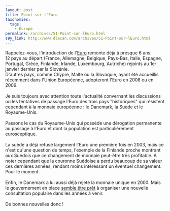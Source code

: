 ```yaml
---
layout: post
title: Point sur l'Euro
taxonomies: 
  tags: 
    - Europe
permalink: /archives/51-Point-sur-lEuro.html
s9y_link: http://www.dlecan.com/archives/51-Point-sur-lEuro.html
---
```

Rappelez-vous, l'introduction de l'<a href="http://fr.wikipedia.org/wiki/Zone_euro"  title="Euro sur Wikipedia">Euro</a> remonte déjà à presque 6 ans.<br />
12 pays au départ (France, Allemagne, Belgique, Pays-Bas, Italie, Espagne, Portugal, Grèce, Finlande, Irlande, Luxembourg, Autriche) rejoints au 1er janvier dernier par la Slovénie.<br />
D'autres pays, comme Chypre, Malte ou la Slovaquie, ayant été accueillis récemment dans l'Union Européenne, adopteront l'Euro en 2008 ou en 2009.<br />
<br />
Je suis toujours avec attention toute l'actualité convernant les discussions ou les tentatives de passage l'Euro des trois pays "historiques" qui résistent cependant à la monnaie européenne : le Danemark, la Suède et le Royaume-Unis.<br />
<br />
Passons le cas du Royaume-Unis qui possède une dérogation permanente au passage à l'Euro et dont la population est particulièrement eurosceptique.<br />
<br />
La suède a déjà refusé largement l'Euro une première fois en 2003, mais ce n'est qu'une question de temps, l'exemple de la Finlande proche montrant aux Suédois que ce changement de monnaie peut-être très profitable. A noter cependant que la couronne Suédoise a perdu beaucoup de sa valeur ces dernières années, rendant moins intéressant un éventuel changement. Pour le moment.<br />
<br />
Enfin, le Danemark a lui aussi déjà rejeté la monnaie unique en 2000. Mais le gouvernement en place <a href="http://www.euractiv.fr/avenir-de-lue/article/danemark-pourrait-bientot-choisir-euro-00518" >semble être prêt</a> à organiser une nouvelle consultation populaire dans les années à venir.<br />
<br />
De bonnes nouvelles donc !
